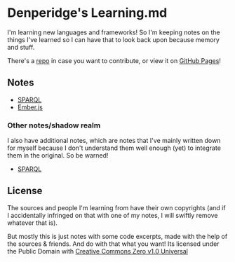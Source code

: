 # Denperidge's Learning.md
I'm learning new languages and frameworks! So I'm keeping notes on the things I've learned so I can have that to look back upon because memory and stuff.

There's a [repo](https://github.com/Denperidge/Learning.md) in case you want to contribute, or view it on [GitHub Pages](https://denperidge.github.io/Learning.md/)!

## Notes
- [SPARQL](Notes/sparql.md)
- [Ember.js](Notes/emberjs.md)

### Other notes/shadow realm
I also have additional notes, which are notes that I've mainly written down for myself because I don't understand them well enough (yet) to integrate them in the original. So be warned!

- [SPARQL](Notes/Other/sparql.md)

## License
The sources and people I'm learning from have their own copyrights (and if I accidentally infringed on that with one of my notes, I will swiftly remove whatever that is).

But mostly this is just notes with some code excerpts, made with the help of the sources & friends. And do with that what you want! Its licensed under the Public Domain with [Creative Commons Zero v1.0 Universal](LICENSE)

